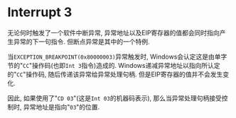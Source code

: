 # Interrupt 3

无论何时触发了一个软件中断异常, 异常地址以及EIP寄存器的值都会同时指向产生异常的下一句指令. 但断点异常是其中的一个特例. 

当`EXCEPTION_BREAKPOINT(0x80000003)`异常触发时, Windows会认定这是由单字节的"`CC`"操作码(也即`Int 3`指令)造成的. Windows递减异常地址以指向所认定的"`CC`"操作码, 随后传递该异常给异常处理句柄. 但是EIP寄存器的值并不会发生变化. 

因此, 如果使用了"`CD 03`"(这是`Int 03`的机器码表示), 那么当异常处理句柄接受控制时, 异常地址是指向"`03`"的位置.